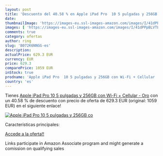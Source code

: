 ```yaml
---
layout: post
title: 'Descuento del 40.58 % en Apple iPad Pro  10 5 pulgadas y 256GB co'
date: 
thumbnailImage: 'https://images-eu.ssl-images-amazon.com/images/I/41dPPpBLVTL._SL200_.jpg'
images: [ 'https://images-eu.ssl-images-amazon.com/images/I/41dPPpBLVTL._SL200_.jpg' ]
comments: true
category: ofertas
author: ring
slug: 'B072K6NNGG-es'
description:
actualPrice: 629.3 EUR
currency: EUR
price: 629.3
comparePrice: 1059 EUR
inStock: true
prodname: 'Apple iPad Pro  10 5 pulgadas y 256GB con Wi-Fi + Cellular  - Oro'
country: 'es'
---
```


Tienes [Apple iPad Pro  10 5 pulgadas y 256GB con Wi-Fi + Cellular  - Oro](https://www.amazon.es/dp/B072K6NNGG/?tag=tolees-21) con un 40.58 % de descuento con precio de oferta de 629.3 EUR (original: 1059 EUR) en el siguiente enlace!

[![Apple iPad Pro  10 5 pulgadas y 256GB co](https://images-eu.ssl-images-amazon.com/images/I/41dPPpBLVTL._SL200_.jpg)](https://www.amazon.es/dp/B072K6NNGG/?tag=tolees-21)

Características principales:


[Accede a la oferta!!](https://www.amazon.es/dp/B072K6NNGG/?tag=tolees-21)

Links participate in Amazon Associate program and might generate a comission on qualifying sales


